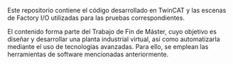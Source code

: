 Este repositorio contiene el código desarrollado en TwinCAT y las escenas de Factory I/O utilizadas para las pruebas correspondientes.

El contenido forma parte del Trabajo de Fin de Máster, cuyo objetivo es diseñar y desarrollar una planta industrial virtual, así como automatizarla mediante el uso de tecnologías avanzadas. Para ello, se emplean las herramientas de software mencionadas anteriormente.
